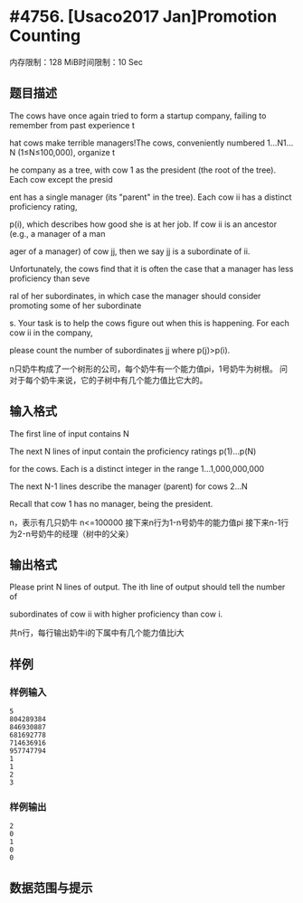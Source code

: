 # #4756. [Usaco2017 Jan]Promotion Counting

内存限制：128 MiB时间限制：10 Sec

## 题目描述

The cows have once again tried to form a startup company, failing to remember from past experience t

hat cows make terrible managers!The cows, conveniently numbered 1&hellip;N1&hellip;N (1&le;N&le;100,000), organize t

he company as a tree, with cow 1 as the president (the root of the tree). Each cow except the presid

ent has a single manager (its "parent" in the tree). Each cow ii has a distinct proficiency rating, 

p(i), which describes how good she is at her job. If cow ii is an ancestor (e.g., a manager of a man

ager of a manager) of cow jj, then we say jj is a subordinate of ii.

Unfortunately, the cows find that it is often the case that a manager has less proficiency than seve

ral of her subordinates, in which case the manager should consider promoting some of her subordinate

s. Your task is to help the cows figure out when this is happening. For each cow ii in the company, 

please count the number of subordinates jj where p(j)>p(i).

n只奶牛构成了一个树形的公司，每个奶牛有一个能力值pi，1号奶牛为树根。
问对于每个奶牛来说，它的子树中有几个能力值比它大的。

## 输入格式

The first line of input contains N

The next N lines of input contain the proficiency ratings p(1)&hellip;p(N) 

for the cows. Each is a distinct integer in the range 1&hellip;1,000,000,000

The next N-1 lines describe the manager (parent) for cows 2&hellip;N 

Recall that cow 1 has no manager, being the president.

n，表示有几只奶牛 n<=100000
接下来n行为1-n号奶牛的能力值pi
接下来n-1行为2-n号奶牛的经理（树中的父亲）

## 输出格式

Please print N lines of output. The ith line of output should tell the number of 

subordinates of cow ii with higher proficiency than cow i.

共n行，每行输出奶牛i的下属中有几个能力值比i大

## 样例

### 样例输入

    
    5
    804289384
    846930887
    681692778
    714636916
    957747794
    1
    1
    2
    3
    

### 样例输出

    
    2
    0
    1
    0
    0
    

## 数据范围与提示
